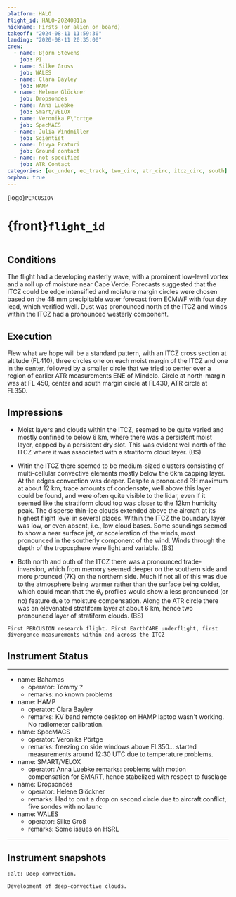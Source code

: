 ```yaml
---
platform: HALO
flight_id: HALO-20240811a
nickname: Firsts (or alien on board)
takeoff: "2024-08-11 11:59:30"
landing: "2020-08-11 20:35:00"
crew:
  - name: Bjorn Stevens
    job: PI
  - name: Silke Gross
    job: WALES
  - name: Clara Bayley
    job: HAMP
  - name: Helene Glöckner
    job: Dropsondes
  - name: Anna Luebke
    job: Smart/VELOX
  - name: Veronika P\"ortge
    job: SpecMACS
  - name: Julia Windmiller
    job: Scientist
  - name: Divya Praturi
    job: Ground contact
  - name: not specified
    job: ATR Contact
categories: [ec_under, ec_track, two_circ, atr_circ, itcz_circ, south]
orphan: true
---
```


{logo}`PERCUSION`

# {front}`flight_id`

```{badges}
```

## Conditions

The flight had a developing easterly wave, with a prominent low-level vortex and a roll up of moisture near Cape Verde.  Forecasts suggested that the ITCZ could be edge intensified and moisture margin circles were chosen based on the 48 mm precipitable water forecast from ECMWF with four day lead, which verified well.  Dust was pronounced north of the iTCZ and winds within the ITCZ had a pronounced westerly component.   

## Execution

Flew what we hope will be a standard pattern, with an ITCZ cross section at altitude (FL410), three circles one on each moist margin of the ITCZ and one in the center, followed by a smaller circle that we tried to center over a region of earlier ATR measurements ENE of Mindelo.   Circle at north-margin was at FL 450, center and south margin circle at FL430, ATR circle at FL350.

## Impressions

- Moist layers and clouds within the ITCZ, seemed to be quite varied and mostly confined to below 6 km, where there was a persistent moist layer, capped by a persistent dry slot.  This was evident well north of the ITCZ where it was associated with a stratiform cloud layer. (BS)

- Witin the ITCZ there seemed to be medium-sized clusters consisting of multi-cellular convective elements mostly below the 6km capping layer.  At the edges convection was deeper.  Despite a pronouced RH maximum at about 12 km, trace amounts of condensate, well above this layer could be found, and were often quite visible to the lidar, even if it seemed like the stratiform cloud top was closer to the 12km humidity peak.  The disperse thin-ice clouds extended above the aircraft at its highest flight level in several places.  Within the ITCZ the boundary layer was low, or even absent, i.e., low cloud bases.  Some soundings seemed to show a near surface jet, or acceleration of the winds, most pronounced in the southerly component of the wind.  Winds through the depth of the troposphere were light and variable. (BS)

- Both north and outh of the ITCZ there was a pronounced trade-inversion, which from memory seemed deeper on the southern side and more prounced (7K) on the northern side.  Much if not all of this was due to the atmosphere being warmer rather than the surface being colder, which could mean that the $\theta_\mathrm{v}$ profiles would show a less pronounced (or no) feature due to moisture compensation. Along the ATR circle there was an elevenated stratiform layer at about 6 km, hence two pronounced layer of stratiform clouds. (BS)

```{note}
First PERCUSION research flight. First EarthCARE underflight, first divergence measurements within and across the ITCZ
```

## Instrument Status

----
  - name: Bahamas
    - operator: Tommy ? 
    - remarks: no known problems
  - name: HAMP 
    - operator: Clara Bayley 
    - remarks: KV band remote desktop on HAMP laptop wasn't working.  No radiometer calibration.
  - name: SpecMACS 
    - operator: Veronika Pörtge
    - remarks: freezing on side windows above FL350... started measurements around 12:30 UTC due to temperature problems.
  - name: SMART/VELOX 
    - operator: Anna Luebke
    remarks: problems with motion compensation for SMART, hence stabelized with respect to fuselage
  - name: Dropsondes 
    - operator: Helene Glöckner 
    - remarks: Had to omit a drop on second circle due to aircraft conflict, five sondes with no launc
  - name: WALES 
    - operator: Silke Groß
    - remarks: Some issues on HSRL
----

## Instrument snapshots

```{figure} https://i.giphy.com/media/v1.Y2lkPTc5MGI3NjExOWl2Zzh3ZWxnY3J2ZTVramlkMDMxdjdvcnoxOXloaXF0NHdjcDIzaCZlcD12MV9pbnRlcm5hbF9naWZfYnlfaWQmY3Q9Zw/3o6EhOYMhOTANYgHMk/giphy.gif
:alt: Deep convection.

Development of deep-convective clouds.
```

